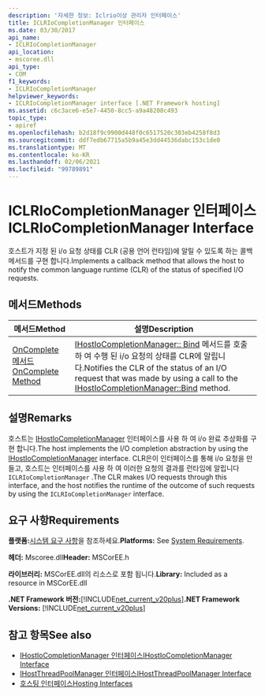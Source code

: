 ```yaml
---
description: '자세한 정보: Iclrio이상 관리자 인터페이스'
title: ICLRIoCompletionManager 인터페이스
ms.date: 03/30/2017
api_name:
- ICLRIoCompletionManager
api_location:
- mscoree.dll
api_type:
- COM
f1_keywords:
- ICLRIoCompletionManager
helpviewer_keywords:
- ICLRIoCompletionManager interface [.NET Framework hosting]
ms.assetid: c6c3ace6-e5e7-4450-8cc5-a9a48208c493
topic_type:
- apiref
ms.openlocfilehash: b2d18f9c9900d448f0c6517520c303eb4258f8d3
ms.sourcegitcommit: ddf7edb67715a5b9a45e3dd44536dabc153c1de0
ms.translationtype: MT
ms.contentlocale: ko-KR
ms.lasthandoff: 02/06/2021
ms.locfileid: "99789891"
---
```

# <a name="iclriocompletionmanager-interface"></a><span data-ttu-id="1359e-103">ICLRIoCompletionManager 인터페이스</span><span class="sxs-lookup"><span data-stu-id="1359e-103">ICLRIoCompletionManager Interface</span></span>

<span data-ttu-id="1359e-104">호스트가 지정 된 i/o 요청 상태를 CLR (공용 언어 런타임)에 알릴 수 있도록 하는 콜백 메서드를 구현 합니다.</span><span class="sxs-lookup"><span data-stu-id="1359e-104">Implements a callback method that allows the host to notify the common language runtime (CLR) of the status of specified I/O requests.</span></span>  
  
## <a name="methods"></a><span data-ttu-id="1359e-105">메서드</span><span class="sxs-lookup"><span data-stu-id="1359e-105">Methods</span></span>  
  
|<span data-ttu-id="1359e-106">메서드</span><span class="sxs-lookup"><span data-stu-id="1359e-106">Method</span></span>|<span data-ttu-id="1359e-107">설명</span><span class="sxs-lookup"><span data-stu-id="1359e-107">Description</span></span>|  
|------------|-----------------|  
|[<span data-ttu-id="1359e-108">OnComplete 메서드</span><span class="sxs-lookup"><span data-stu-id="1359e-108">OnComplete Method</span></span>](iclriocompletionmanager-oncomplete-method.md)|<span data-ttu-id="1359e-109">[IHostIoCompletionManager:: Bind](ihostiocompletionmanager-bind-method.md) 메서드를 호출 하 여 수행 된 i/o 요청의 상태를 CLR에 알립니다.</span><span class="sxs-lookup"><span data-stu-id="1359e-109">Notifies the CLR of the status of an I/O request that was made by using a call to the [IHostIoCompletionManager::Bind](ihostiocompletionmanager-bind-method.md) method.</span></span>|  
  
## <a name="remarks"></a><span data-ttu-id="1359e-110">설명</span><span class="sxs-lookup"><span data-stu-id="1359e-110">Remarks</span></span>  

 <span data-ttu-id="1359e-111">호스트는 [IHostIoCompletionManager](ihostiocompletionmanager-interface.md) 인터페이스를 사용 하 여 i/o 완료 추상화를 구현 합니다.</span><span class="sxs-lookup"><span data-stu-id="1359e-111">The host implements the I/O completion abstraction by using the [IHostIoCompletionManager](ihostiocompletionmanager-interface.md) interface.</span></span> <span data-ttu-id="1359e-112">CLR은이 인터페이스를 통해 i/o 요청을 만들고, 호스트는 인터페이스를 사용 하 여 이러한 요청의 결과를 런타임에 알립니다 `ICLRIoCompletionManager` .</span><span class="sxs-lookup"><span data-stu-id="1359e-112">The CLR makes I/O requests through this interface, and the host notifies the runtime of the outcome of such requests by using the `ICLRIoCompletionManager` interface.</span></span>  
  
## <a name="requirements"></a><span data-ttu-id="1359e-113">요구 사항</span><span class="sxs-lookup"><span data-stu-id="1359e-113">Requirements</span></span>  

 <span data-ttu-id="1359e-114">**플랫폼:**[시스템 요구 사항](../../get-started/system-requirements.md)을 참조하세요.</span><span class="sxs-lookup"><span data-stu-id="1359e-114">**Platforms:** See [System Requirements](../../get-started/system-requirements.md).</span></span>  
  
 <span data-ttu-id="1359e-115">**헤더:** Mscoree.dll</span><span class="sxs-lookup"><span data-stu-id="1359e-115">**Header:** MSCorEE.h</span></span>  
  
 <span data-ttu-id="1359e-116">**라이브러리:** MSCorEE.dll의 리소스로 포함 됩니다.</span><span class="sxs-lookup"><span data-stu-id="1359e-116">**Library:** Included as a resource in MSCorEE.dll</span></span>  
  
 <span data-ttu-id="1359e-117">**.NET Framework 버전:**[!INCLUDE[net_current_v20plus](../../../../includes/net-current-v20plus-md.md)]</span><span class="sxs-lookup"><span data-stu-id="1359e-117">**.NET Framework Versions:** [!INCLUDE[net_current_v20plus](../../../../includes/net-current-v20plus-md.md)]</span></span>  
  
## <a name="see-also"></a><span data-ttu-id="1359e-118">참고 항목</span><span class="sxs-lookup"><span data-stu-id="1359e-118">See also</span></span>

- [<span data-ttu-id="1359e-119">IHostIoCompletionManager 인터페이스</span><span class="sxs-lookup"><span data-stu-id="1359e-119">IHostIoCompletionManager Interface</span></span>](ihostiocompletionmanager-interface.md)
- [<span data-ttu-id="1359e-120">IHostThreadPoolManager 인터페이스</span><span class="sxs-lookup"><span data-stu-id="1359e-120">IHostThreadPoolManager Interface</span></span>](ihostthreadpoolmanager-interface.md)
- [<span data-ttu-id="1359e-121">호스팅 인터페이스</span><span class="sxs-lookup"><span data-stu-id="1359e-121">Hosting Interfaces</span></span>](hosting-interfaces.md)
